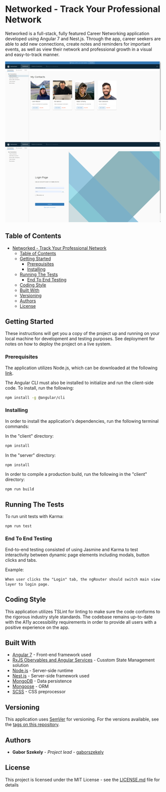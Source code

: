 # Networked - Track Your Professional Network

Networked is a full-stack, fully featured Career Networking application developed using Angular 7 and Nest.js. Through the app, career seekers are able to add new connections, create notes and reminders for important events, as well as view their network and professional growth in a visual and easy-to-track manner.

![Network Page](screenshots/connections.png)
![Login Page](screenshots/login.png)

## Table of Contents

- [Networked - Track Your Professional Network](#networked---track-your-professional-network)
  - [Table of Contents](#table-of-contents)
  - [Getting Started](#getting-started)
    - [Prerequisites](#prerequisites)
    - [Installing](#installing)
  - [Running The Tests](#running-the-tests)
    - [End To End Testing](#end-to-end-testing)
  - [Coding Style](#coding-style)
  - [Built With](#built-with)
  - [Versioning](#versioning)
  - [Authors](#authors)
  - [License](#license)

## Getting Started

These instructions will get you a copy of the project up and running on your local machine for development and testing purposes. See deployment for notes on how to deploy the project on a live system.

### Prerequisites

The application utilizes Node.js, which can be downloaded at the following [link](https://nodejs.org/en/download/).

The Angular CLI must also be installed to initialize and run the client-side code. To install, run the following:

```sh
npm install -g @angular/cli
```

### Installing

In order to install the application's dependencies, run the following terminal commands:

In the "client" directory:

```sh
npm install
```

In the "server" directory:

```
npm install
```

In order to compile a production build, run the following in the "client" directory:

```sh
npm run build
```

## Running The Tests

To run unit tests with Karma:
```
npm run test
```

### End To End Testing

End-to-end testing consisted of using Jasmine and Karma to test interactivity between dynamic page elements including modals, button clicks and tabs.

Example:
```
When user clicks the "Login" tab, the ngRouter should switch main view layer to login page.
```

## Coding Style

This application utilizes TSLint for linting to make sure the code conforms to the rigorous industry style standards. The codebase remains up-to-date with the A11y accessibility requirements in order to provide all users with a positive experience on the app.

## Built With

* [Angular 7](https://angularjs.org) - Front-end framework used
* [RxJS Obervables and Angular Services](https://angular.io/guide/observables) - Cusstom State Management solution
* [Node.js](https://nodejs.org/en/) - Server-side runtime
* [Nest.js](https://nestjs.com/) - Server-side framework used
* [MongoDB](https://www.mongodb.com/) - Data persistence
* [Mongoose](https://mongoosejs.com/) - ORM
* [SCSS](https://sass-lang.com/) - CSS preprocessor

## Versioning

This application uses [SemVer](http://semver.org/) for versioning. For the versions available, see the [tags on this repository](https://github.com/your/project/tags). 

## Authors

* **Gabor Szekely** - *Project lead* - [gaborszekely](https://github.com/gaborszekely)

## License

This project is licensed under the MIT License - see the [LICENSE.md](LICENSE.md) file for details
